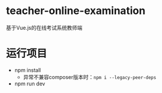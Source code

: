 # teacher-online-examination
基于Vue.js的在线考试系统教师端

# 运行项目
- npm install
	- 异常不兼容composer版本时：`npm i --legacy-peer-deps`
- npm run dev